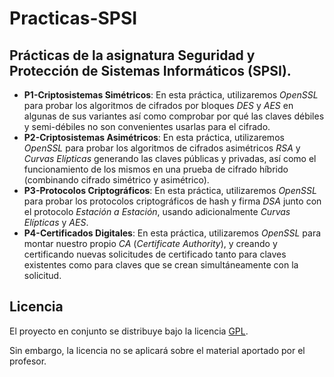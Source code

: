 Practicas-SPSI  
========================

Prácticas de la asignatura Seguridad y Protección de Sistemas Informáticos (SPSI).  
------------------------

- **P1-Criptosistemas Simétricos**: En esta práctica, utilizaremos *OpenSSL* para probar los algoritmos de cifrados por bloques *DES* y *AES* en algunas de sus variantes así como comprobar por qué las claves débiles y semi-débiles no son convenientes usarlas para el cifrado.  
- **P2-Criptosistemas Asimétricos**: En esta práctica, utilizaremos *OpenSSL* para probar los algoritmos de cifrados asimétricos *RSA* y *Curvas Elípticas* generando las claves públicas y privadas, así como el funcionamiento de los mismos en una prueba de cifrado híbrido (combinando cifrado simétrico y asimétrico).  
- **P3-Protocolos Criptográficos**: En esta práctica, utilizaremos *OpenSSL* para probar los protocolos criptográficos de hash y firma *DSA* junto con el protocolo *Estación a Estación*, usando adicionalmente *Curvas Elípticas* y *AES*.  
- **P4-Certificados Digitales**: En esta práctica, utilizaremos *OpenSSL* para montar nuestro propio *CA* (*Certificate Authority*), y creando y certificando nuevas solicitudes de certificado tanto para claves existentes como para claves que se crean simultáneamente con la solicitud.  

Licencia  
------------------------
El proyecto en conjunto se distribuye bajo la licencia [GPL](https://github.com/oxcar103/Practicas-SPSI/blob/master/LICENSE).  

Sin embargo, la licencia no se aplicará sobre el material aportado por el profesor.  

